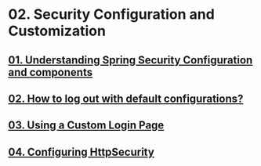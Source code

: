# 02. Security Configuration and Customization

## [01. Understanding Spring Security Configuration and components](01-understanding-spring-security-configuration-and-components/README.md)

## [02. How to log out with default configurations?](02-how-to-log-out-with-default-configurations/README.md)

## [03. Using a Custom Login Page](03-using-a-custom-login-page/README.md)

## [04. Configuring HttpSecurity](04-configuring-httpsecurity/README.md)

